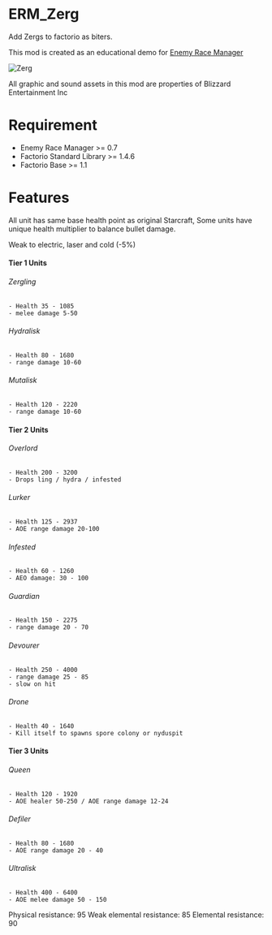 # ERM_Zerg
Add Zergs to factorio as biters.

This mod is created as an educational demo for [Enemy Race Manager](https://mods.factorio.com/mod/enemyracemanager)

![Zerg](https://mods-data.factorio.com/assets/515e5390e5d7d8ad2135fb9e6604a995566204ee.png "Zerg")

All graphic and sound assets in this mod are properties of Blizzard Entertainment Inc

# Requirement
* Enemy Race Manager >= 0.7
* Factorio Standard Library >= 1.4.6
* Factorio Base >= 1.1

# Features
All unit has same base health point as original Starcraft, Some units have unique health multiplier to balance bullet damage.

Weak to electric, laser and cold (-5%)

#### Tier 1 Units

######  Zergling
    - Health 35 - 1085
    - melee damage 5-50

###### Hydralisk
    - Health 80 - 1680
    - range damage 10-60

###### Mutalisk
    - Health 120 - 2220
    - range damage 10-60

#### Tier 2 Units

###### Overlord
    - Health 200 - 3200
    - Drops ling / hydra / infested

###### Lurker
    - Health 125 - 2937
    - AOE range damage 20-100

###### Infested
    - Health 60 - 1260
    - AEO damage: 30 - 100

###### Guardian
    - Health 150 - 2275
    - range damage 20 - 70

###### Devourer
    - Health 250 - 4000
    - range damage 25 - 85
    - slow on hit

###### Drone
    - Health 40 - 1640
    - Kill itself to spawns spore colony or nyduspit

#### Tier 3 Units

###### Queen
    - Health 120 - 1920
    - AOE healer 50-250 / AOE range damage 12-24

###### Defiler
    - Health 80 - 1680
    - AOE range damage 20 - 40

###### Ultralisk
    - Health 400 - 6400
    - AOE melee damage 50 - 150

Physical resistance: 95
Weak elemental resistance: 85
Elemental resistance: 90
